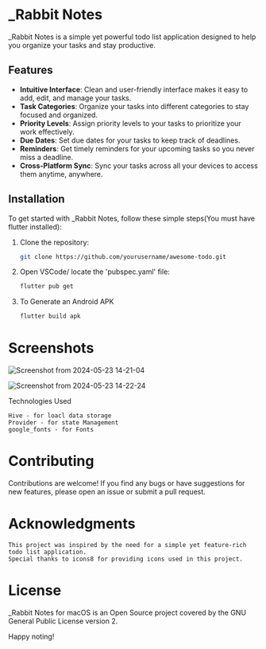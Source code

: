 # _Rabbit Notes


_Rabbit Notes is a simple yet powerful todo list application designed to help you organize your tasks and stay productive.

## Features

- **Intuitive Interface**: Clean and user-friendly interface makes it easy to add, edit, and manage your tasks.
- **Task Categories**: Organize your tasks into different categories to stay focused and organized.
- **Priority Levels**: Assign priority levels to your tasks to prioritize your work effectively.
- **Due Dates**: Set due dates for your tasks to keep track of deadlines.
- **Reminders**: Get timely reminders for your upcoming tasks so you never miss a deadline.
- **Cross-Platform Sync**: Sync your tasks across all your devices to access them anytime, anywhere.

## Installation 

To get started with _Rabbit Notes, follow these simple steps(You must have flutter installed):

1. Clone the repository:

   ```bash
   git clone https://github.com/yourusername/awesome-todo.git

2. Open VSCode/ locate the 'pubspec.yaml' file:

   ```bash
   flutter pub get
3. To Generate an Android APK
   
   ```bash
   flutter build apk
# Screenshots
![Screenshot from 2024-05-23 14-21-04](https://github.com/lindo001/valuehabits/assets/164249333/b18781d9-4804-40b1-a9a6-b92e4024f782)

![Screenshot from 2024-05-23 14-22-24](https://github.com/lindo001/valuehabits/assets/164249333/4b801180-bfa7-4fc7-a96e-58ead231eaed)

Technologies Used

    Hive - for loacl data storage
    Provider - for state Management
    google_fonts - for Fonts

# Contributing

Contributions are welcome! If you find any bugs or have suggestions for new features, please open an issue or submit a pull request.

# Acknowledgments

    This project was inspired by the need for a simple yet feature-rich todo list application.
    Special thanks to icons8 for providing icons used in this project.

# License

_Rabbit Notes for macOS is an Open Source project covered by the GNU General Public License version 2.

Happy noting!